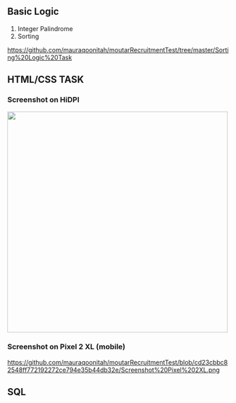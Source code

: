 ## Basic Logic
1.	Integer Palindrome
2.	Sorting

https://github.com/mauraqoonitah/moutarRecruitmentTest/tree/master/Sorting%20Logic%20Task


## HTML/CSS TASK

### Screenshot on HiDPI
<img src="https://github.com/mauraqoonitah/moutarRecruitmentTest/blob/0f199268c1f16092e6bb6b62ad8f15febd77a429/Screenshot%20HiDPI.png" width="500">

### Screenshot on Pixel 2 XL (mobile)
https://github.com/mauraqoonitah/moutarRecruitmentTest/blob/cd23cbbc82548ff772192272ce794e35b44db32e/Screenshot%20Pixel%202XL.png

## SQL
